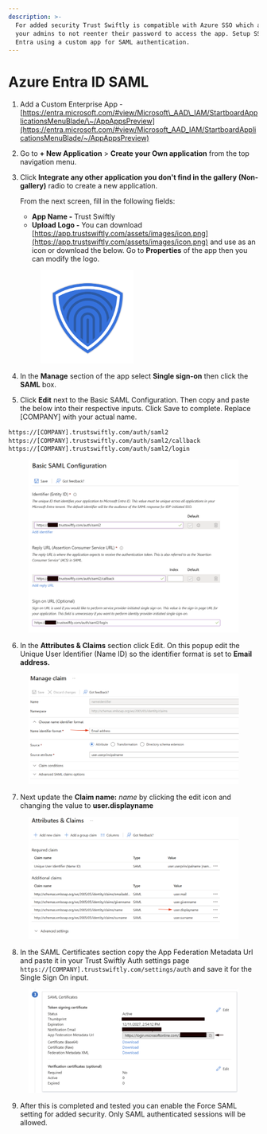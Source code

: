 ```yaml
---
description: >-
  For added security Trust Swiftly is compatible with Azure SSO which allows
  your admins to not reenter their password to access the app. Setup SSO with
  Entra using a custom app for SAML authentication.
---
```


# Azure Entra ID SAML

1. Add a Custom Enterprise App - [https://entra.microsoft.com/#view/Microsoft\_AAD\_IAM/StartboardApplicationsMenuBlade/\~/AppAppsPreview](https://entra.microsoft.com/#view/Microsoft_AAD_IAM/StartboardApplicationsMenuBlade/~/AppAppsPreview)
2. Go to **+ New Application** > **Create your Own application** from the top navigation menu.&#x20;
3.  Click **Integrate any other application you don't find in the gallery (Non-gallery)** radio to create a new application.

    From the next screen, fill in the following fields:

    * **App Name -** Trust Swiftly
    * **Upload Logo -** You can download [https://app.trustswiftly.com/assets/images/icon.png](https://app.trustswiftly.com/assets/images/icon.png) and use as an icon or download the below. Go to **Properties** of the app then you can modify the logo.&#x20;

    <figure><img src="../.gitbook/assets/trustswiflty-icon.png" alt="" width="188"><figcaption></figcaption></figure>


4. In the **Manage** section of the app select **Single sign-on** then click the **SAML** box.
5. Click **Edit** next to the Basic SAML Configuration. Then copy and paste the below into their respective inputs. Click Save to complete. Replace \[COMPANY] with your actual name.

```html
https://[COMPANY].trustswiftly.com/auth/saml2
https://[COMPANY].trustswiftly.com/auth/saml2/callback
https://[COMPANY].trustswiftly.com/auth/saml2/login
```

<figure><img src="../.gitbook/assets/image.png" alt=""><figcaption></figcaption></figure>

6. In the **Attributes & Claims** section click Edit. On this popup edit the Unique User Identifier (Name ID) so the identifier format is set to **Email address.**

<figure><img src="../.gitbook/assets/image (6).png" alt=""><figcaption></figcaption></figure>

7. Next update the **Claim name:** _name_ by clicking the edit icon and changing the value to **user.displayname**

<figure><img src="../.gitbook/assets/image (8).png" alt=""><figcaption></figcaption></figure>

8. In the SAML Certificates section copy the App Federation Metadata Url and paste it in your Trust Swiftly Auth settings page `https://[COMPANY].trustswiftly.com/settings/auth` and save it for the Single Sign On input.

<figure><img src="../.gitbook/assets/image (2).png" alt=""><figcaption></figcaption></figure>

9. After this is completed and tested you can enable the Force SAML setting for added security. Only SAML authenticated sessions will be allowed.&#x20;
